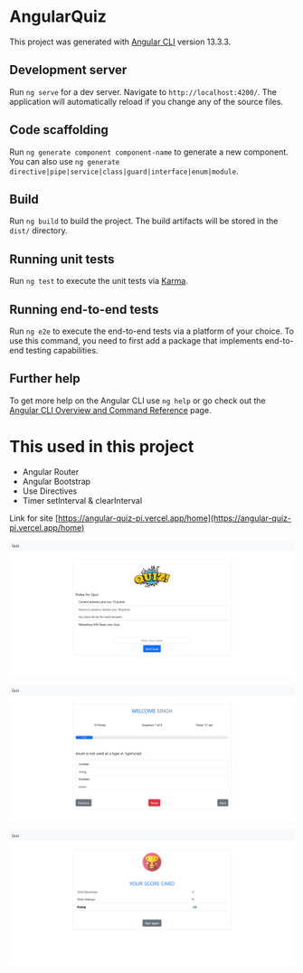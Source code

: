 # AngularQuiz

This project was generated with [Angular CLI](https://github.com/angular/angular-cli) version 13.3.3.

## Development server

Run `ng serve` for a dev server. Navigate to `http://localhost:4200/`. The application will automatically reload if you change any of the source files.

## Code scaffolding

Run `ng generate component component-name` to generate a new component. You can also use `ng generate directive|pipe|service|class|guard|interface|enum|module`.

## Build

Run `ng build` to build the project. The build artifacts will be stored in the `dist/` directory.

## Running unit tests

Run `ng test` to execute the unit tests via [Karma](https://karma-runner.github.io).

## Running end-to-end tests

Run `ng e2e` to execute the end-to-end tests via a platform of your choice. To use this command, you need to first add a package that implements end-to-end testing capabilities.

## Further help

To get more help on the Angular CLI use `ng help` or go check out the [Angular CLI Overview and Command Reference](https://angular.io/cli) page.

# This used in this project 
  - Angular Router
  - Angular Bootstrap
  - Use Directives 
  - Timer setInterval & clearInterval

Link for site [https://angular-quiz-pi.vercel.app/home](https://angular-quiz-pi.vercel.app/home)


![ScreenShot](/src/assets/app.png)

![ScreenShot](/src/assets/main.png)

![ScreenShot](/src/assets/complete.png)






  